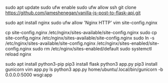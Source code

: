 sudo apt update
sudo ufw enable
sudo ufw allow ssh
git clone https://github.com/jameshenegan/vanilla-js-post-to-flask-api.git

sudo apt install nginx
sudo ufw allow 'Nginx HTTP'
vim site-config.nginx

cp site-config.nginx /etc/nginx/sites-available/site-config.nginx
sudo cp site-config.nginx /etc/nginx/sites-available/site-config.nginx
sudo ln -s /etc/nginx/sites-available/site-config.nginx /etc/nginx/sites-enabled/site-config.nginx
sudo rm /etc/nginx/sites-enabled/default
sudo systemctl reload nginx

sudo apt install python3-pip
pip3 install flask
python3 app.py
pip3 install gunicorn
vim app.py
ls
python3 app.py
home/ubuntu/.local/bin/gunicorn -b 0.0.0.0:5000 wsgi:app

